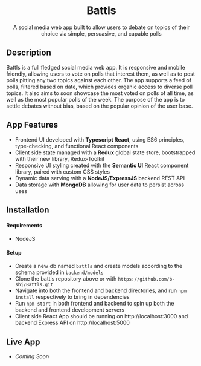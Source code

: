 
<h1 align="center">Battls</h1>
<p align="center">A social media web app built to allow users to debate on topics of their choice via simple, persuasive, and capable polls</p>

## Description
Battls is a full fledged social media web app. It is responsive and mobile friendly, allowing users to vote on polls that interest them, as well as to post polls pitting any two topics against each other. The app supports a feed of polls, filtered based on date, which provides organic access to diverse poll topics. It also aims to soon showcase the most voted on polls of all time, as well as the most popular polls of the week. The purpose of the app is to settle debates without bias, based on the popular opinion of the user base.

## App Features
* Frontend UI developed with __Typescript React__, using ES6 principles, type-checking, and functional React components
* Client side state managed with a __Redux__ global state store, bootstrapped with their new library, Redux-Toolkit
* Responsive UI styling created with the __Semantic UI__ React component library, paired with custom CSS styles
* Dynamic data serving with a __NodeJS/ExpressJS__ backend REST API
* Data storage with __MongoDB__ allowing for user data to persist across uses

## Installation
#### Requirements
* NodeJS

#### Setup
* Create a new db named ```battls``` and create models according to the schema provided in ```backend/models``` 
* Clone the battls repository above or with ```https://github.com/b-shj/Battls.git```
* Navigate into both the frontend and backend directories, and run ```npm install``` respectively to bring in dependencies
* Run ```npm start``` in both frontend and backend to spin up both the backend and frontend development servers
* Client side React App should be running on http://localhost:3000 and backend Express API on http://localhost:5000

## Live App
* _Coming Soon_
